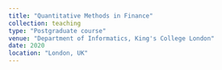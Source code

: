 ```yaml
---
title: "Quantitative Methods in Finance"
collection: teaching
type: "Postgraduate course"
venue: "Department of Informatics, King's College London"
date: 2020
location: "London, UK"
---
```

